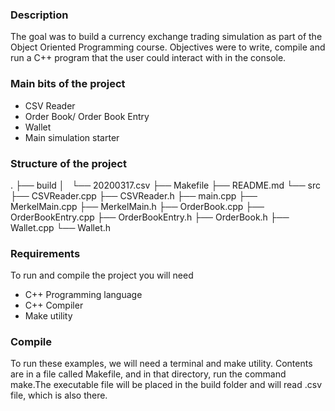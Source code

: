 ### Description
The goal was to build a currency exchange trading simulation as part of the Object Oriented Programming course. Objectives were to write, compile and run a C++ program that the user could interact with in the console.

### Main bits of the project
* CSV Reader
* Order Book/ Order Book Entry
* Wallet
* Main simulation starter

### Structure of the project
.
├── build
│   └── 20200317.csv
├── Makefile
├── README.md
└── src
    ├── CSVReader.cpp
    ├── CSVReader.h
    ├── main.cpp
    ├── MerkelMain.cpp
    ├── MerkelMain.h
    ├── OrderBook.cpp
    ├── OrderBookEntry.cpp
    ├── OrderBookEntry.h
    ├── OrderBook.h
    ├── Wallet.cpp
    └── Wallet.h


### Requirements
To run and compile the project you will need
* C++ Programming language
* C++ Compiler
* Make utility

### Compile
To run these examples, we will need a terminal and make utility. Contents are in a file called Makefile, and in that directory, run the command make.The executable file will be placed in the build folder and will read .csv file, which is also there.
